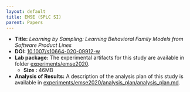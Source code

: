 ```yaml
---
layout: default
title: EMSE (SPLC SI)
parent: Papers
---
```


- <b>Title:</b> <i>Learning by Sampling: Learning Behavioral Family Models from Software Product Lines</i>
- <b>DOI:</b> [10.1007/s10664-020-09912-w](https://doi.org/10.1007/s10664-020-09912-w)
- <b>Lab package:</b> The experimental artifacts for this study are available in folder [experiments/emse2020](https://github.com/damascenodiego/learningFFSM/tree/master/experiments/emse2020).
    - <b>Size :</b> 46MB
- <b>Analysis of Results:</b> A description of the analysis plan of this study is available in [experiments/emse2020/analysis_plan/analysis_plan.md](https://github.com/damascenodiego/learningFFSM/tree/master/experiments/emse2020/analysis_plan/analysis_plan.md).

